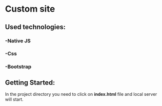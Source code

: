 # Custom site
## Used technologies:
### -Native JS
### -Css
### -Bootstrap
## Getting Started:
In the project directory you need to click on **index.html** file and local server will start.
